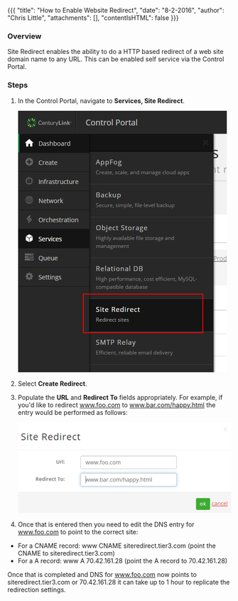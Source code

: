 {{{
  "title": "How to Enable Website Redirect",
  "date": "8-2-2016",
  "author": "Chris Little",
  "attachments": [],
  "contentIsHTML": false
}}}

### Overview
Site Redirect enables the ability to do a HTTP based redirect of a web site domain name to any URL. This can be enabled self service via the Control Portal.

### Steps

1. In the Control Portal, navigate to **Services, Site Redirect**.

    ![navigate to site redirect](../../images/how-to-enable-website-redirect-01.png)

2. Select **Create Redirect**.

3. Populate the **URL** and **Redirect To** fields appropriately.  For example, if you'd like to redirect www.foo.com to www.bar.com/happy.html the entry would be performed as follows:

    ![url redirect details](../../images/how-to-enable-website-redirect-02.png)

3. Once that is entered then you need to edit the DNS entry for www.foo.com to point to the correct site:
  * For a CNAME record: www CNAME siteredirect.tier3.com (point the CNAME to siteredirect.tier3.com)
  * For a A record: www A 70.42.161.28 (point the A record to 70.42.161.28)

Once that is completed and DNS for www.foo.com now points to siteredirect.tier3.com or 70.42.161.28 it can take up to 1 hour to replicate the
redirection settings.
